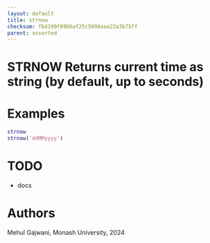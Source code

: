 ```yaml
---
layout: default
title: strnow
checksum: fb4199f8966af25c5098aaa22a3b75ff
parent: assorted
---
```



 
# STRNOW Returns current time as string (by default, up to seconds)
 
# Examples
```matlab
strnow
strnow('ddMMyyyy')
```
 
# TODO
-  docs 
 
# Authors

Mehul Gajwani, Monash University, 2024

